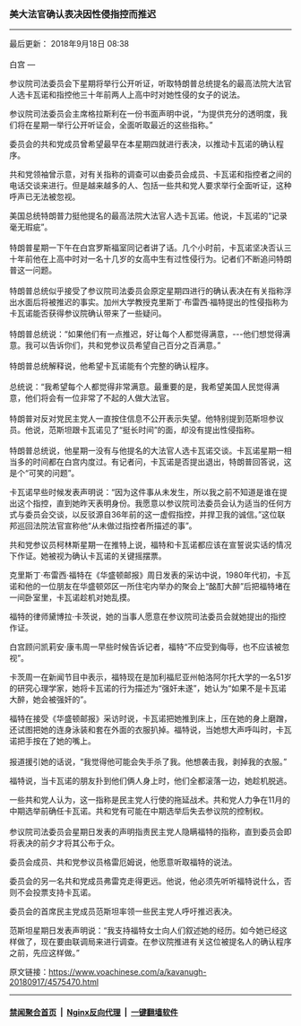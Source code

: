 ### 美大法官确认表决因性侵指控而推迟
------------------------

<div class="published">
 <span class="date" title="中国时间">
  <time datetime="2018-09-18T08:38:00+08:00">
   最后更新： 2018年9月18日 08:38
  </time>
 </span>
</div>
<br/>
<div class="wsw">
 <span class="dateline">
  白宫 —
 </span>
 <p>
  参议院司法委员会下星期将举行公开听证，听取特朗普总统提名的最高法院大法官人选卡瓦诺和指控他三十年前两人上高中时对她性侵的女子的说法。
 </p>
 <p>
  参议院司法委员会主席格拉斯利在一份书面声明中说，“为提供充分的透明度，我们将在星期一举行公开听证会，全面听取最近的这些指称。”
 </p>
 <p>
  委员会的共和党成员曾希望最早在本星期四就进行表决，以推动卡瓦诺的确认程序。
 </p>
 <p>
  共和党领袖曾示意，对有关指称的调查可以由委员会成员、卡瓦诺和指控者之间的电话交谈来进行。但是越来越多的人、包括一些共和党人要求举行全面听证，这种呼声已无法被忽视。
 </p>
 <p>
  美国总统特朗普力挺他提名的最高法院大法官人选卡瓦诺。他说，卡瓦诺的“记录毫无瑕疵”。
  <br/>
  <br/>
  特朗普星期一下午在白宫罗斯福室同记者讲了话。几个小时前，卡瓦诺坚决否认三十年前他在上高中时对一名十几岁的女高中生有过性侵行为。记者们不断追问特朗普这一问题。
  <br/>
  <br/>
  特朗普总统似乎接受了参议院司法委员会原定星期四进行的确认表决在有关指称浮出水面后将被推迟的事实。加州大学教授克里斯丁·布雷西·福特提出的性侵指称为卡瓦诺能否获得参议院确认带来了一些疑问。
  <br/>
  <br/>
  特朗普总统说：“如果他们有一点推迟，好让每个人都觉得满意，---他们想觉得满意。我可以告诉你们，共和党参议员希望自己百分之百满意。”
  <br/>
  <br/>
  特朗普总统解释说，他希望卡瓦诺能有个完整的确认程序。
  <br/>
  <br/>
  总统说：“我希望每个人都觉得非常满意。最重要的是，我希望美国人民觉得满意，他们将会有一位非常了不起的人做大法官。
  <br/>
  <br/>
  特朗普对反对党民主党人一直按住信息不公开表示失望。他特别提到范斯坦参议员。他说，范斯坦跟卡瓦诺见了“挺长时间”的面，却没有提出性侵指称。
  <br/>
  <br/>
  特朗普总统说，他星期一没有与他提名的大法官人选卡瓦诺交谈。卡瓦诺星期一相当多的时间都在白宫内度过。有记者问，卡瓦诺是否提出退出，特朗普回答说，这是个“可笑的问题”。
 </p>
 <p>
  卡瓦诺早些时候发表声明说：“因为这件事从未发生，所以我之前不知道是谁在提出这个指控，直到她昨天表明身份。我愿意以参议院司法委员会认为适当的任何方式与委员会交谈，以反驳源自36年前的这一虚假指控，并捍卫我的诚信。”这位联邦巡回法院法官宣称他“从未做过指控者所描述的事”。
 </p>
 <p>
  共和党参议员柯林斯星期一在推特上说，福特和卡瓦诺都应该在宣誓说实话的情况下作证。她被视为确认卡瓦诺的关键摇摆票。
 </p>
 <p>
  克里斯丁·布雷西·福特在《华盛顿邮报》周日发表的采访中说，1980年代初，卡瓦诺和他的一位朋友在华盛顿郊区一所住宅内举办的聚会上“酩酊大醉”后把福特堵在一间卧室里，卡瓦诺趁机对她乱摸。
 </p>
 <p>
  福特的律师黛博拉·卡茨说，她的当事人愿意在参议院司法委员会就她提出的指控作证。
 </p>
 <p>
  白宫顾问凯莉安·康韦周一早些时候告诉记者，福特“不应受到侮辱，也不应该被忽视”。
 </p>
 <p>
  卡茨周一在新闻节目中表示，福特现在是加利福尼亚州帕洛阿尔托大学的一名51岁的研究心理学家，她将卡瓦诺的行为描述为“强奸未遂”，她认为“如果不是卡瓦诺大醉，她会被强奸的”。
 </p>
 <p>
  福特在接受《华盛顿邮报》采访时说，卡瓦诺把她推到床上，压在她的身上磨蹭，还试图把她的连身泳装和套在外面的衣服扒掉。福特说，当她想大声呼叫时，卡瓦诺把手按在了她的嘴上。
  <br/>
  <br/>
  报道援引她的话说，“我觉得他可能会失手杀了我。他想袭击我，剥掉我的衣服。”
 </p>
 <p>
  福特说，当卡瓦诺的朋友扑到他们俩人身上时，他们全都滚落一边，她趁机脱逃。
 </p>
 <p>
  一些共和党人认为，这一指称是民主党人行使的拖延战术。共和党人力争在11月的中期选举前确任卡瓦诺。共和党有可能在中期选举后失去参议院的控制权。
  <br/>
  <br/>
  参议院司法委员会星期日发表的声明指责民主党人隐瞒福特的指称，直到委员会即将表决的前夕才将其公布于众。
 </p>
 <p>
  委员会成员、共和党参议员格雷厄姆说，他愿意听取福特的说法。
 </p>
 <p>
  委员会的另一名共和党成员弗雷克走得更远。他说，他必须先听听福特说什么，否则不会投票支持卡瓦诺。
 </p>
 <p>
  委员会的首席民主党成员范斯坦率领一些民主党人呼吁推迟表决。
 </p>
 <p>
  范斯坦星期日发表声明说：“我支持福特女士向人们叙述她的经历。如今她已经这样做了，现在要由联调局来进行调查。在参议院推进有关这位被提名人的确认程序之前，先应这样做。”
 </p>
 <p>
 </p>
</div>

原文链接：https://www.voachinese.com/a/kavanugh-20180917/4575470.html


------------------------
#### [禁闻聚合首页](https://github.com/gfw-breaker/banned-news/blob/master/README.md) &nbsp;|&nbsp; [Nginx反向代理](https://github.com/gfw-breaker/open-proxy/blob/master/README.md) &nbsp;|&nbsp;  [一键翻墙软件](https://github.com/gfw-breaker/nogfw/blob/master/README.md)